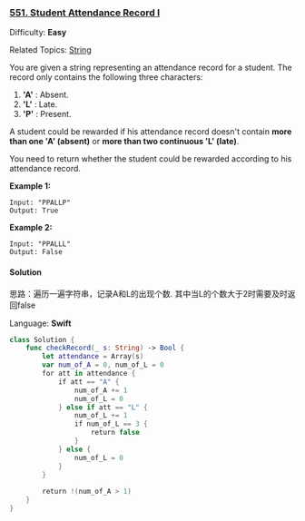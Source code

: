 ### [551\. Student Attendance Record I](https://leetcode.com/problems/student-attendance-record-i/)

Difficulty: **Easy**  

Related Topics: [String](https://leetcode.com/tag/string/)

You are given a string representing an attendance record for a student. The record only contains the following three characters:

1.  **'A'** : Absent.
2.  **'L'** : Late.
3.  **'P'** : Present.

A student could be rewarded if his attendance record doesn't contain **more than one 'A' (absent)** or **more than two continuous 'L' (late)**.

You need to return whether the student could be rewarded according to his attendance record.

**Example 1:**  

```
Input: "PPALLP"
Output: True
```

**Example 2:**  

```
Input: "PPALLL"
Output: False
```


#### Solution
思路：遍历一遍字符串，记录A和L的出现个数. 其中当L的个数大于2时需要及时返回false

Language: **Swift**

```swift
class Solution {
    func checkRecord(_ s: String) -> Bool {
        let attendance = Array(s)
        var num_of_A = 0, num_of_L = 0
        for att in attendance {
            if att == "A" {
                num_of_A += 1
                num_of_L = 0
            } else if att == "L" {
                num_of_L += 1
                if num_of_L == 3 { 
                    return false
                }
            } else {
                num_of_L = 0
            }
        }
        
        return !(num_of_A > 1)
    }
}
```